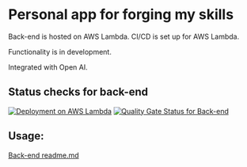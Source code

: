 # Personal app for forging my skills

Back-end is hosted on AWS Lambda. CI/CD is set up for AWS Lambda.

Functionality is in development.

Integrated with Open AI.

## Status checks for back-end

[![Deployment on AWS Lambda](https://github.com/ArtyProf/Arty-App/actions/workflows/backend_deployment.yml/badge.svg?branch=master)](https://github.com/ArtyProf/Arty-App/actions/workflows/backend_deployment.yml)
[![Quality Gate Status for Back-end](https://sonarcloud.io/api/project_badges/measure?project=ArtyProf_Arty-App&metric=alert_status)](https://sonarcloud.io/summary/overall?id=ArtyProf_Arty-App)

## Usage:

[Back-end readme.md](https://github.com/ArtyProf/Arty-App/blob/master/api/README.md)
